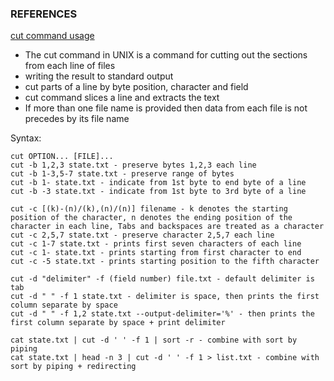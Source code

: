 ### REFERENCES ###
[cut command usage](https://www.geeksforgeeks.org/cut-command-linux-examples/?ref=rp)
- The cut command in UNIX is a command for cutting out the sections from each line of files
- writing the result to standard output
- cut parts of a line by byte position, character and field
- cut command slices a line and extracts the text
- If more than one file name is provided then data from each file is not precedes by its file name

Syntax:
```
cut OPTION... [FILE]...
cut -b 1,2,3 state.txt - preserve bytes 1,2,3 each line
cut -b 1-3,5-7 state.txt - preserve range of bytes
cut -b 1- state.txt - indicate from 1st byte to end byte of a line
cut -b -3 state.txt - indicate from 1st byte to 3rd byte of a line

cut -c [(k)-(n)/(k),(n)/(n)] filename - k denotes the starting position of the character, n denotes the ending position of the character in each line, Tabs and backspaces are treated as a character
cut -c 2,5,7 state.txt - preserve character 2,5,7 each line
cut -c 1-7 state.txt - prints first seven characters of each line
cut -c 1- state.txt - prints starting from first character to end
cut -c -5 state.txt - prints starting position to the fifth character

cut -d "delimiter" -f (field number) file.txt - default delimiter is tab
cut -d " " -f 1 state.txt - delimiter is space, then prints the first column separate by space
cut -d " " -f 1,2 state.txt --output-delimiter='%' - then prints the first column separate by space + print delimiter

cat state.txt | cut -d ' ' -f 1 | sort -r - combine with sort by piping
cat state.txt | head -n 3 | cut -d ' ' -f 1 > list.txt - combine with sort by piping + redirecting
```